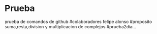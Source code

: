 # Prueba
prueba de comandos de github
#colaboradores
felipe alonso
#proposito
suma,resta,division y multiplicacion de complejos
#prueba2dia...
